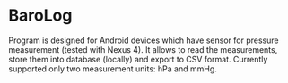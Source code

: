 # BaroLog
Program is designed for Android devices which have sensor for pressure measurement (tested with Nexus 4). 
It allows to read the measurements, store them into database (locally) and export to CSV format. 
Currently supported only two measurement units: hPa and mmHg.
